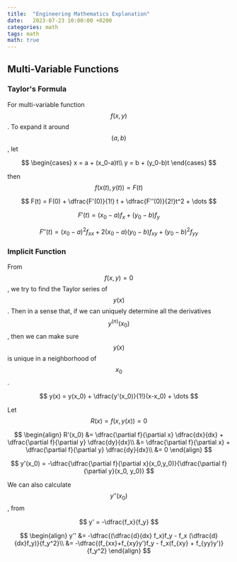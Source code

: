 ```yaml
---
title:  "Engineering Mathematics Explanation"
date:   2023-07-23 10:00:00 +0200
categories: math
tags: math
math: true
---
```


## Multi-Variable Functions

### Taylor's Formula

For multi-variable function $$f(x,y)$$. To expand it around $$(a,b)$$, let

$$
\begin{cases}
x = a + (x_0-a)t\\
y = b + (y_0-b)t
\end{cases}
$$

then $$f(x(t),y(t))=F(t)$$

$$
F(t) = F(0) + \dfrac{F'(0)}{1!} t + \dfrac{F''(0)}{2!}t^2 + \dots
$$

$$
F'(t) = (x_0-a)f_x + (y_0-b)f_y
$$

$$
F''(t) = (x_0-a)^2f_{xx} + 2(x_0-a)(y_0-b)f_{xy} + (y_0-b)^2 f_{yy}
$$

### Implicit Function

From $$f(x,y)=0$$, we try to find the Taylor series of $$y(x)$$.
Then in a sense that, if we can uniquely determine all the derivatives $$y^{(n)}(x_0)$$, then we can make sure $$y(x)$$ is unique in a neighborhood of $$x_0$$.

$$
y(x) = y(x_0) + \dfrac{y'(x_0)}{1!}(x-x_0) + \dots
$$

Let $$R(x) = f(x,y(x)) = 0$$

$$
\begin{align}
R'(x_0) &= \dfrac{\partial f}{\partial x} \dfrac{dx}{dx} + \dfrac{\partial f}{\partial y} \dfrac{dy}{dx}\\
&= \dfrac{\partial f}{\partial x} + \dfrac{\partial f}{\partial y} \dfrac{dy}{dx}\\
&= 0
\end{align}
$$

$$
y'(x_0) = -\dfrac{\dfrac{\partial f}{\partial x}(x_0,y_0)}{\dfrac{\partial f}{\partial y}(x_0, y_0)}
$$

We can also calculate $$y''(x_0)$$, from

$$
y' = -\dfrac{f_x}{f_y}
$$

$$
\begin{align}
y'' &= -\dfrac{(\dfrac{d}{dx} f_x)f_y - f_x (\dfrac{d}{dx}f_y)}{f_y^2}\\
&= -\dfrac{(f_{xx}+f_{xy}y')f_y - f_x(f_{xy} + f_{yy}y')}{f_y^2}
\end{align}
$$
